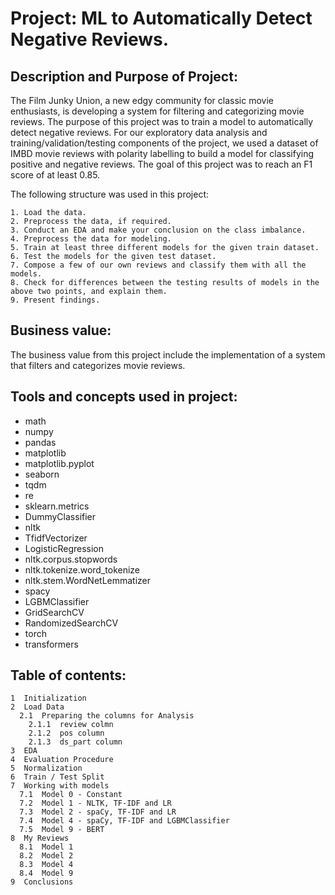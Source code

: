 # Project: **ML to Automatically Detect Negative Reviews.**

## Description and Purpose of Project:

The Film Junky Union, a new edgy community for classic movie enthusiasts, is developing a system for filtering and categorizing movie reviews. The purpose of this project was to train a model to automatically detect negative reviews. For our exploratory data analysis and training/validation/testing components of the project, we used a dataset of IMBD movie reviews with polarity labelling to build a model for classifying positive and negative reviews. The goal of this project was to reach an F1 score of at least 0.85. 

The following structure was used in this project:
```
1. Load the data.
2. Preprocess the data, if required.
3. Conduct an EDA and make your conclusion on the class imbalance.
4. Preprocess the data for modeling.
5. Train at least three different models for the given train dataset.
6. Test the models for the given test dataset.
7. Compose a few of our own reviews and classify them with all the models.
8. Check for differences between the testing results of models in the above two points, and explain them.
9. Present findings.
```
## Business value:
The business value from this project include the implementation of a system that filters and categorizes movie reviews. 

## Tools and concepts used in project:
- math
- numpy
- pandas
- matplotlib
- matplotlib.pyplot
- seaborn
- tqdm
- re
- sklearn.metrics
- DummyClassifier
- nltk
- TfidfVectorizer
- LogisticRegression
- nltk.corpus.stopwords
- nltk.tokenize.word_tokenize
- nltk.stem.WordNetLemmatizer
- spacy
- LGBMClassifier
- GridSearchCV
- RandomizedSearchCV
- torch
- transformers

## Table of contents:
```
1  Initialization
2  Load Data
  2.1  Preparing the columns for Analysis
    2.1.1  review colmn
    2.1.2  pos column
    2.1.3  ds_part column
3  EDA
4  Evaluation Procedure
5  Normalization
6  Train / Test Split
7  Working with models
  7.1  Model 0 - Constant
  7.2  Model 1 - NLTK, TF-IDF and LR
  7.3  Model 2 - spaCy, TF-IDF and LR
  7.4  Model 4 - spaCy, TF-IDF and LGBMClassifier
  7.5  Model 9 - BERT
8  My Reviews
  8.1  Model 1
  8.2  Model 2
  8.3  Model 4
  8.4  Model 9
9  Conclusions
```
